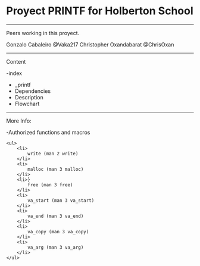 <h1>
		Proyect PRINTF for Holberton School
</h1>

<hr>
Peers working in this proyect.

Gonzalo Cabaleiro @Vaka217
Christopher Oxandabarat @ChrisOxan

<hr>
Content

-index
	<ul>
		<li>
			_printf
		</li>
		<li>
			Dependencies
		</li>
		<li>
			Description
		</li>
		<li>
			Flowchart
		</li>
	</ul>
<hr>

More Info:

-Authorized functions and macros

	<ul>
		<li>
			write (man 2 write)
		</li>
		<li>
			malloc (man 3 malloc)
		</li>
		<li>}
			free (man 3 free)
		</li>
		<li>
			va_start (man 3 va_start)
		</li>
		<li>
			va_end (man 3 va_end)
		</li>
		<li>
			va_copy (man 3 va_copy)
		</li>
		<li>
			va_arg (man 3 va_arg)
		</li>
	</ul>
